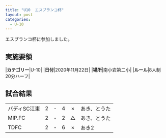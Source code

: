 ```yaml
---
title: "U10  エスブランコ杯"
layout: post
categories:
  - U-10
---
```


エスブランコ杯に参加しました。


## 実施要領

|**カテゴリー**|U-10|
|**日付**|2020年11月22日|
|**場所**|南小岩第二小|
|**ルール**|8人制20分ハーフ|

## 試合結果

|            |    |   |    |         |    |
|:-----------|:--:|:-:|:--:|:--:|:--------|
|バディSC江東|    2| - |   4|×|あき、とうた|
|MIP.FC|    2| - |   2|△|あき、とうた|
|TDFC|    2| - |  6|×|あき2|
